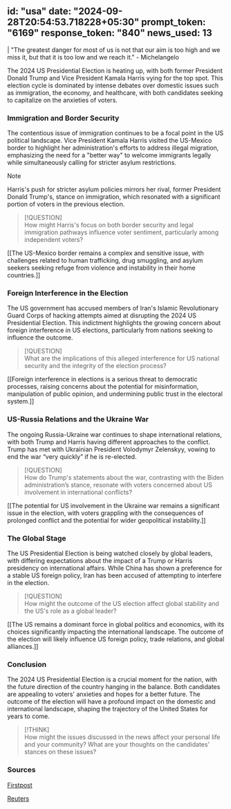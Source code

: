 
id: "usa"
date: "2024-09-28T20:54:53.718228+05:30"
prompt_token: "6169"
response_token: "840"
news_used: 13
------
| "The greatest danger for most of us is not that our aim is too high and we miss it, but that it is too low and we reach it." -  Michelangelo

The 2024 US Presidential Election is heating up, with both former President Donald Trump and Vice President Kamala Harris vying for the top spot.  This election cycle is dominated by intense debates over domestic issues such as immigration, the economy, and healthcare, with both candidates seeking to capitalize on the anxieties of voters. 

### Immigration and Border Security

The contentious issue of immigration continues to be a focal point in the US political landscape. Vice President Kamala Harris visited the US-Mexico border to highlight her administration's efforts to address illegal migration, emphasizing the need for a "better way" to welcome immigrants legally while simultaneously calling for stricter asylum restrictions. 

> [!NOTE]  
> Harris's push for stricter asylum policies mirrors her rival, former President Donald Trump's, stance on immigration, which resonated with a significant portion of voters in the previous election. 

> [!QUESTION]  
> How might Harris's focus on both border security and legal immigration pathways influence voter sentiment, particularly among independent voters? 

[[The US-Mexico border remains a complex and sensitive issue, with challenges related to human trafficking, drug smuggling, and asylum seekers seeking refuge from violence and instability in their home countries.]]

### Foreign Interference in the Election

The US government has accused members of Iran's Islamic Revolutionary Guard Corps of hacking attempts aimed at disrupting the 2024 US Presidential Election. This indictment highlights the growing concern about foreign interference in US elections, particularly from nations seeking to influence the outcome. 

> [!QUESTION]  
> What are the implications of this alleged interference for US national security and the integrity of the election process?  

[[Foreign interference in elections is a serious threat to democratic processes, raising concerns about the potential for misinformation, manipulation of public opinion, and undermining public trust in the electoral system.]]

### US-Russia Relations and the Ukraine War

The ongoing Russia-Ukraine war continues to shape international relations, with both Trump and Harris having different approaches to the conflict. Trump has met with Ukrainian President Volodymyr Zelenskyy, vowing to end the war “very quickly” if he is re-elected. 

> [!QUESTION]  
> How do Trump's statements about the war, contrasting with the Biden administration’s stance, resonate with voters concerned about US involvement in international conflicts?  

[[The potential for US involvement in the Ukraine war remains a significant issue in the election, with voters grappling with the consequences of prolonged conflict and the potential for wider geopolitical instability.]]

### The Global Stage

The US Presidential Election is being watched closely by global leaders, with differing expectations about the impact of a Trump or Harris presidency on international affairs. While China has shown a preference for a stable US foreign policy, Iran has been accused of attempting to interfere in the election. 

> [!QUESTION]  
> How might the outcome of the US election affect global stability and the US's role as a global leader?  

[[The US remains a dominant force in global politics and economics, with its choices significantly impacting the international landscape. The outcome of the election will likely influence US foreign policy, trade relations, and global alliances.]]

### Conclusion

The 2024 US Presidential Election is a crucial moment for the nation, with the future direction of the country hanging in the balance. Both candidates are appealing to voters' anxieties and hopes for a better future.  The outcome of the election will have a profound impact on the domestic and international landscape, shaping the trajectory of the United States for years to come. 

> [!THINK]  
> How might the issues discussed in the news affect your personal life and your community? What are your thoughts on the candidates' stances on these issues?

### Sources

[Firstpost](https://www.firstpost.com/)

[Reuters](https://www.reuters.com/)

